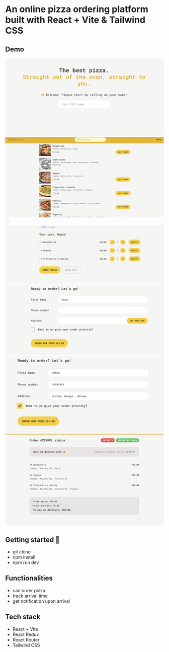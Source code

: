 # An online pizza ordering platform built with React + Vite & Tailwind CSS

## Demo

![](./public/images/image2.png)
![](./public/images/image3.png)
![](./public/images/image4.png)
![](./public/images/image5.png)
![](./public/images/image6.png)
![](./public/images/image7.png)
![](./public/images/image8.png)


## Getting started 🚀
- git clone
- npm install
- npm run dev

## Functionalities
- can order pizza
- track arrival time
- get notification upon arrival 

## Tech stack
- React + Vite
- React Redux
- React Router 
- Tailwind CSS